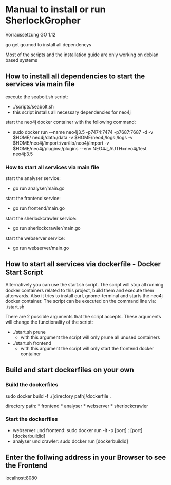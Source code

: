 # Manual to install or run SherlockGropher

Vorraussetzung GO 1.12

go get go.mod to install all dependencys

Most of the scripts and the installation guide are only working on debian based systems

## How to install all dependencies to start the services via main file

execute the seabolt.sh script:
- ./scripts/seabolt.sh
- this script installs all necessary dependencies for neo4j

start the neo4j docker container with the following command:
* sudo docker run --name neo4j3.5 -p7474:7474 -p7687:7687 -d -v $HOME/  neo4j/data:/data -v $HOME/neo4j/logs:/logs -v $HOME/neo4j/import:/var/lib/neo4j/import -v $HOME/neo4j/plugins:/plugins --env NEO4J_AUTH=neo4j/test neo4j:3.5

### How to start all services via main file
start the analyser service:
- go run analyser/main.go

start the frontend service:
- go run frontend/main.go

start the sherlockcrawler service:
- go run sherlockcrawler/main.go

start the webserver service:
- go run webserver/main.go

## How to start all services via dockerfile - Docker Start Script

Alternatively you can use the start.sh script. The script will stop all running docker containers related to this project, build them and execute them afterwards. Also it tries to install curl, gnome-terminal and starts the neo4j docker container.
The script can be executed on the command line via: ./start.sh

There are 2 possible arguments that the script accepts. These arguments will change the functionality of the script:
* ./start.sh prune 
  * with this argument the script will only prune all unused containers
* ./start.sh frontend 
  * with this argument the script will only start the frontend docker container
  
## Build and start dockerfiles on your own
### Build the dockerfiles
sudo docker build -f ./[directory path]/dockerfile .

directory path:
    * frontend
    * analyser
    * webserver
    * sherlockcrawler

### Start the dockerfiles
* webserver und frontend: sudo docker run -it -p [port] : [port] [dockerbuildid]
* analyser und crawler: sudo docker run [dockerbuildid]
  
## Enter the follwing address in your Browser to see the Frontend
localhost:8080
